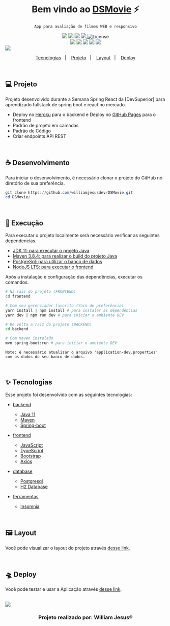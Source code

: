 <h1 align="center">Bem vindo ao <u>DSMovie</u> ⚡</h1>

<p align="center"><code>App para avaliação de filmes WEB e responsivo</code></p>

<div align="center">
  <img src="https://img.shields.io/badge/made%20by-William%20Jesus-ff8400"/>
  <img src="https://img.shields.io/github/repo-size/williamjesusdev/dsmovie?color=ff8400"/> 
  <img src="https://img.shields.io/github/languages/count/williamjesusdev/DSMovie?color=ff8400"/>
  <a aria-label="Dia 2 de 4" href="https://devsuperior.com.br/evento-sds?episodio=2">
  <img src="https://img.shields.io/badge/SemanaSpringReact-7.0-ff8400"/>
  </a>
  <img alt="License" src="https://img.shields.io/badge/license-MIT-ff8400"/>
</div>

<div align="center">
  <img src="https://img.shields.io/badge/java-11.0.13-red?logo=java&logoColor=red"/>
  <img src="https://img.shields.io/badge/backend-v0.1.0-red"/>
  <img src="https://img.shields.io/badge/node-16.14.0-green?logo=node.js"/>
  <img src="https://img.shields.io/badge/react-17.0.2-informational?logo=react"/>
  <img src="https://img.shields.io/github/package-json/v/williamjesusdev/dsmovie?color=blue&filename=frontend%2Fpackage.json&label=frontend"/>    
</div>

<img src="https://raw.githubusercontent.com/andreasbm/readme/master/assets/lines/solar.png">


<p align="center">
  <a href="#-tecnologias">Tecnologias</a>&nbsp;&nbsp;&nbsp;|&nbsp;&nbsp;&nbsp;
  <a href="#-projeto">Projeto</a>&nbsp;&nbsp;&nbsp;|&nbsp;&nbsp;&nbsp;
  <a href="#-layout">Layout</a>&nbsp;&nbsp;&nbsp;|&nbsp;&nbsp;&nbsp;
  <a href="#-deploy">Deploy</a>
</p>
 
<br>

## 💻 Projeto

Projeto desenvolvido durante a Semana Spring React da [DevSuperior] para aprendizado fullstack de spring boot e react no mercado.

- Deploy no [Heroku](https://w-dsmovie-api.herokuapp.com/movies) para o backend e Deploy no [GitHub Pages](https://williamjesusdev.github.io/DSMovie) para o frontend
- Padrão de projeto em camadas
- Padrão de Código
- Criar endpoints API REST
  
<br>

## ☕ Desenvolvimento
Para iniciar o desenvolvimento, é necessário clonar o projeto do GitHub no diretório de sua preferência.

``` powershell
git clone https://github.com/williamjesusdev/DSMovie.git
cd DSMovie/
```
<br>

## 🚀 Execução
Para executar o projeto localmente será necessário verificar as seguintes dependencias.
* [JDK 11: para executar o projeto Java](https://oracle.com/java/technologies/javase-jdk11-downloads.html)
* [Maven 3.8.4: para realizar o build do projeto Java](https://maven.apache.org/download.cgi)
* [PostgreSql: para utilizar o banco de dados](https://postgresql.org/download/)
* [NodeJS LTS: para executar o frontend](https://nodejs.org/en/download/)

Após a instalação e configuração das dependências, executar os comandos.

``` bash
# Na raiz do projeto (FRONTEND)
cd frontend

# Com seu gerenciador favorito (Yarn de preferência)
yarn install | npm install # para instalar as dependências
yarn dev | npm run dev # para iniciar o ambiente DEV

# De volta a raiz do projeto (BACKEND)
cd backend 

# Com maven instalado
mvn spring-boot:run # para iniciar o ambiente DEV
```
``Note: é necessário atualizar o arquivo 'application-dev.properties' com os dados do seu banco de dados.``

<br>

## ✨ Tecnologias

Esse projeto foi desenvolvido com as seguintes tecnologias:

- [backend](./backend/)
  - [Java 11](https://docs.oracle.com/en/java/javase/11/)
  - [Maven](https://maven.apache.org/what-is-maven.html)
  - [Spring-boot](https://spring.io/projects/spring-boot)
  
- [frontend](./frontend/)
  - [JavaScript](https://developer.mozilla.org/pt-BR/docs/Web/JavaScript)
  - [TypeScript](https://typescriptlang.org/)
  - [Bootstrap](https://getbootstrap.com.br)
  - [Axios](https://npmjs.com/package/axios)

- [database](./)
  - [Postgresql](https://postgresql.org/download/)
  - [H2 Database](https://h2database.com/html/main.html)

- [ferramentas](./)
  - [Insomnia](https://insomnia.rest/download)

<br>

## 🖼️ Layout

Você pode visualizar o layout do projeto através [desse link](https://www.figma.com/file/hyovBMIxwrn2Bb5MZLrxHL/DSMovie4).

<br>

## 🛸 Deploy

Você pode testar e usar a Aplicação através [desse link](https://dsmovie-pacatovisk.netlify.app/).

<br>

<img src="https://raw.githubusercontent.com/andreasbm/readme/master/assets/lines/solar.png">
<h3 align ="center">Projeto realizado por: <b>William Jesus</b>®</h3>